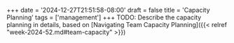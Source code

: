 +++
date = '2024-12-27T21:51:58-08:00'
draft = false
title = 'Capacity Planning'
tags = ['management']
+++
TODO: Describe the capacity planning in details, based on [Navigating Team Capacity Planning]({{< relref "week-2024-52.md#team-capacity" >}})